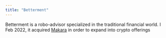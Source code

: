 ```yaml
---
title: "Betterment"
---
```

Betterment is a robo-advisor specialized in the traditional financial world.
I Feb 2022, it acquired [Makara](notes/Passive%20Income/Makara.md) in order to expand into crypto offerings